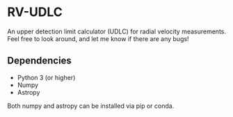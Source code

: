# RV-UDLC
An upper detection limit calculator (UDLC) for radial velocity measurements. Feel free to look around, and let me know if there are any bugs!

## Dependencies
- Python 3 (or higher)
- Numpy 
- Astropy 

Both numpy and astropy can be installed via pip or conda.
